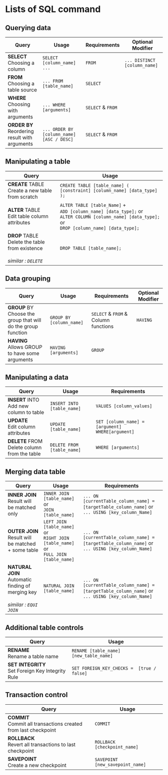 # Lists of SQL command

## Querying data
| Query | Usage | Requirements | Optional Modifier |
| ----- | ----- | ------------ | ----------------- |
| **SELECT**<br>Choosing a column                  | `SELECT [column_name] ...`                | `FROM`            | `... DISTINCT [column_name]` |
| **FROM**<br>Choosing a table source              | `... FROM [table_name]`                   | `SELECT`          |                                 |
| **WHERE**<br>Choosing with arguments             | `... WHERE [arguments]`                   | `SELECT` & `FROM` |                                 |
| **ORDER BY**<br>Reordering result with arguments | `... ORDER BY [column_name] [ASC / DESC]` | `SELECT` & `FROM` |                                 |

## Manipulating a table
| Query | Usage | 
| ----- | ----- |
| **CREATE** TABLE<br>Create a new table from scratch| `CREATE TABLE [table_name] ( [constraint] [column_name] [data_type] );` | 
| **ALTER** TABLE<br>Edit table column attributes| `ALTER TABLE [table_Name]` +<br> `ADD [column_name] [data_type];` or<br> `ALTER COLUMN [column_name] [data_type];` or<br> `DROP [column_name] [data_type];` |
| **DROP** TABLE<br>Delete the table from existence<br><br>*similar : `DELETE`*| `DROP TABLE [table_name];` ||

## Data grouping
| Query | Usage | Requirements | Optional Modifier |
| ----- | ----- | ------------ | ----------------- |
| **GROUP** BY<br>Choose the group that will do the group function| `GROUP BY [column_name]` | `SELECT` & `FROM` & Column functions | `HAVING` |
| **HAVING**<br>Allows GROUP to have some arguments| `HAVING [arguments]`  | `GROUP` | |

## Manipulating a data
| Query | Usage | Requirements | 
| ----- | ----- | ------------ | 
| **INSERT** INTO<br>Add new column to table| `INSERT INTO [table_name]` | `VALUES [column_values]` | 
| **UPDATE**<br>Edit column attributes| `UPDATE [table_name]`      | `SET [column_name] = [argument] WHERE[argument]` | 
| **DELETE** FROM<br>Delete column from the table| `DELETE FROM [table_name]` | `WHERE [arguments]`                             | 

## Merging data table
| Query | Usage | Requirements | 
| ----- | ----- | ------------ | 
| **INNER JOIN**<br>Result will be matched only| `INNER JOIN [table_name]` or <br>`JOIN [table_name]` | `... ON [currentTable_column_name] = [targetTable_column_name]` or<br>`... USING [key_column_Name]` | 
| **OUTER JOIN**<br>Result will be matched + some table | `LEFT JOIN [table_name]` or<br> `RIGHT JOIN [table_name]` or<br>  `FULL JOIN [table_name]` | `... ON [currentTable_column_name] = [targetTable_column_name]` or<br>`... USING [key_column_Name]` | 
| **NATURAL JOIN**<br>Automatic finding of merging key<br><br>*similar : `EQUI JOIN`*| `NATURAL JOIN [table_name]`                       | `... ON [currentTable_column_name] = [targetTable_column_name]` or<br>`... USING [key_column_Name]`|

## Additional table controls
| Query | Usage | 
| ----- | ----- | 
| **RENAME**<br>Rename a table name|`RENAME [table_name] [new_table_name]` |   
| **SET INTEGRITY**<br>Set Foreign Key Integrity Rule|`SET FOREIGN_KEY_CHECKS =  [true / false]` | 

## Transaction control
| Query | Usage | 
| ----- | ----- | 
| **COMMIT**<br>Commit all transactions created from last checkpoint|`COMMIT` |
| **ROLLBACK**<br>Revert all transactions to last checkpoint|`ROLLBACK [checkpoint_name]` |  
| **SAVEPOINT**<br>Create a new checkpoint|`SAVEPOINT [new_savepoint_name]` |  